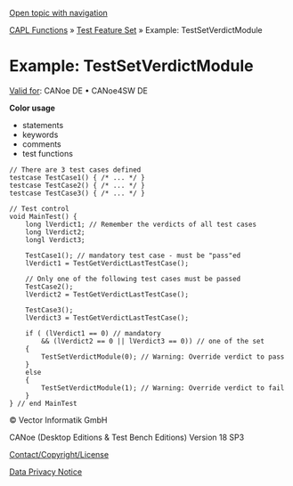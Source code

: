 [Open topic with navigation](../../../../../CANoeDEFamily.htm#Topics/CAPLFunctions/Test/Functions/CAPLfunctionsTFSExampleTestSetVerdictModule.md)

[CAPL Functions](../../CAPLfunctions.md) » [Test Feature Set](../CAPLfunctionsTFSOverview.md) » Example: TestSetVerdictModule

# Example: TestSetVerdictModule

[Valid for](../../../Shared/FeatureAvailability.md):  CANoe DE • CANoe4SW DE

**Color usage**

- statements
- keywords
- comments
- test functions

```
// There are 3 test cases defined
testcase TestCase1() { /* ... */ }
testcase TestCase2() { /* ... */ }
testcase TestCase3() { /* ... */ }

// Test control
void MainTest() {
    long lVerdict1; // Remember the verdicts of all test cases
    long lVerdict2;
    longl Verdict3;

    TestCase1(); // mandatory test case - must be "pass"ed
    lVerdict1 = TestGetVerdictLastTestCase();

    // Only one of the following test cases must be passed
    TestCase2();
    lVerdict2 = TestGetVerdictLastTestCase();

    TestCase3();
    lVerdict3 = TestGetVerdictLastTestCase();

    if ( (lVerdict1 == 0) // mandatory
        && (lVerdict2 == 0 || lVerdict3 == 0)) // one of the set
    {
        TestSetVerdictModule(0); // Warning: Override verdict to pass
    }
    else
    {
        TestSetVerdictModule(1); // Warning: Override verdict to fail
    }
} // end MainTest
```

© Vector Informatik GmbH

CANoe (Desktop Editions & Test Bench Editions) Version 18 SP3

[Contact/Copyright/License](../../../Shared/ContactCopyrightLicense.md)

[Data Privacy Notice](https://www.vector.com/int/en/company/get-info/privacy-policy/)